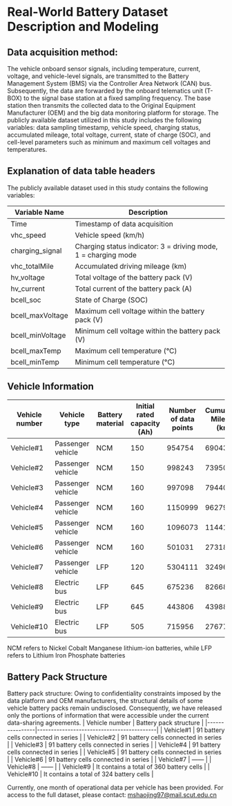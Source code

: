 # Real-World Battery Dataset Description and Modeling

## Data acquisition method:
The vehicle onboard sensor signals, including temperature, current, voltage, and vehicle-level signals, are transmitted to the Battery Management System (BMS) via the Controller Area Network (CAN) bus. Subsequently, 
the data are forwarded by the onboard telematics unit (T-BOX) to the signal base station at a fixed sampling frequency. The base station then transmits the collected data to the Original Equipment Manufacturer (OEM) and the big data monitoring platform for storage. 
The publicly available dataset utilized in this study includes the following variables: data sampling timestamp, vehicle speed, charging status, accumulated mileage, total voltage, current, state of charge (SOC), and cell-level parameters such as minimum and maximum cell voltages and temperatures.

## Explanation of data table headers

The publicly available dataset used in this study contains the following variables:

| Variable Name | Description |
| -------------- | ----------- |
| Time | Timestamp of data acquisition |
| vhc_speed | Vehicle speed (km/h) |
| charging_signal | Charging status indicator: 3 = driving mode, 1 = charging mode |
| vhc_totalMile | Accumulated driving mileage (km) |
| hv_voltage | Total voltage of the battery pack (V) |
| hv_current | Total current of the battery pack (A) |
| bcell_soc | State of Charge (SOC) |
| bcell_maxVoltage | Maximum cell voltage within the battery pack (V) |
| bcell_minVoltage | Minimum cell voltage within the battery pack (V) |
| bcell_maxTemp | Maximum cell temperature (°C) |
| bcell_minTemp | Minimum cell temperature (°C) |


## Vehicle Information

| Vehicle number | Vehicle type     | Battery material | Initial rated capacity (Ah) | Number of data points | Cumulative Mileage (km) | Sampling frequency (Hz) |
|----------------|------------------|-------------------|-----------------------------|-----------------------|-------------------------|-------------------------|
| Vehicle#1      | Passenger vehicle | NCM              | 150                         | 954754                | 69043                   | 0.1                     |
| Vehicle#2      | Passenger vehicle | NCM              | 150                         | 998243                | 73950                   | 0.1                     |
| Vehicle#3      | Passenger vehicle | NCM              | 160                         | 997098                | 79440                   | 0.1                     |
| Vehicle#4      | Passenger vehicle | NCM              | 160                         | 1150999               | 96279                   | 0.1                     |
| Vehicle#5      | Passenger vehicle | NCM              | 160                         | 1096073               | 114413                  | 0.1                     |
| Vehicle#6      | Passenger vehicle | NCM              | 160                         | 501031                | 27318                   | 0.1                     |
| Vehicle#7      | Passenger vehicle | LFP              | 120                         | 5304111               | 32496                   | 0.5                     |
| Vehicle#8      | Electric bus      | LFP              | 645                         | 675236                | 82668                   | 0.1                     |
| Vehicle#9      | Electric bus      | LFP              | 645                         | 443806                | 43988                   | 0.1                     |
| Vehicle#10     | Electric bus      | LFP              | 505                         | 715956                | 27677                   | 0.1                     |

NCM refers to Nickel Cobalt Manganese lithium-ion batteries, while LFP refers to Lithium Iron Phosphate batteries


## Battery Pack Structure

Battery pack structure: Owing to confidentiality constraints imposed by the data platform and OEM manufacturers, the structural details of some vehicle battery packs remain undisclosed. Consequently, 
we have released only the portions of information that were accessible under the current data-sharing agreements.
| Vehicle number | Battery pack structure                  |
|----------------|-------------------------------------------|
| Vehicle#1      | 91 battery cells connected in series     |
| Vehicle#2      | 91 battery cells connected in series     |
| Vehicle#3      | 91 battery cells connected in series     |
| Vehicle#4      | 91 battery cells connected in series     |
| Vehicle#5      | 91 battery cells connected in series     |
| Vehicle#6      | 91 battery cells connected in series     |
| Vehicle#7      | ——                                       |
| Vehicle#8      | ——                                       |
| Vehicle#9      | It contains a total of 360 battery cells |
| Vehicle#10     | It contains a total of 324 battery cells |


Currently, one month of operational data per vehicle has been provided. For access to the full dataset, please contact: mshaojing97@mail.scut.edu.cn






